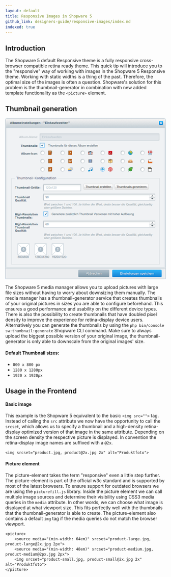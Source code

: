 ```yaml
---
layout: default
title: Responsive Images in Shopware 5
github_link: designers-guide/responsive-images/index.md
indexed: true
---
```


## Introduction

The Shopware 5 default Responsive theme is a fully responsive cross-browser compatible retina ready theme. This quick tip will introduce you to the "responsive" way of working with images in the Shopware 5 Responsive theme. Working with static widths is a thing of the past. Therefore, the optimal size of the images is often a question. Shopware's solution for this problem is the thumbnail-generator in combination with new added template functionality as the `<picture>` element.

## Thumbnail generation

![Media Manager thumbnail generation](media-manager.png)

The Shopware 5 media manager allows you to upload pictures with large file sizes without having to worry about downsizing them manually. The media manager has a thumbnail-generator service that creates thumbnails of your original pictures in sizes you are able to configure beforehand. This ensures a good performance and usability on the different device types. There is also the possibility to create thumbnails that have doubled pixel density to improve the experience for retina-display device users. Alternatively you can generate the thumbnails by using the `php bin/console sw:thumbnail:generate` Shopware CLI command. Make sure to always upload the biggest possible version of your original image, the thumbnail-generator is only able to downscale from the original images' size.

#### Default Thumbnail sizes:
+ `800 x 800 px`
+ `1280 x 1280px`
+ `1920 x 1920px`

## Usage in the Frontend

#### Basic image
This example is the Shopware 5 equivalent to the basic `<img src="">` tag. Instead of calling the `src` attribute we now have the opportunity to call the `srcset`, which allows us to specify a thumbnail and a high-density retina-display optimized version of that image in the same attribute. Depending on the screen density the respective picture is displayed. In convention the retina-display image names are suffixed with a `@2x`.

```smarty
<img srcset="product.jpg, product@2x.jpg 2x" alt="Produktfoto">
```

#### Picture element
The picture-element takes the term "responsive" even a little step further. The picture-element is part of the official w3c standard and is supported by most of the latest browsers. To ensure support for outdated browsers we are using the `picturefill.js` library. Inside the picture element we can call multiple image sources and determine their visibility using CSS3 media queries in the `media` attribute. In other words, we can choose what image is displayed at what viewport size. This fits perfectly well with the thumbnails that the thumbnail-generator is able to create. The picture-element also contains a default `img` tag if the media queries do not match the browser viewport.

```smarty
<picture>
    <source media="(min-width: 64em)" srcset="product-large.jpg, product-large@2x.jpg 2px">
    <source media="(min-width: 48em)" srcset="product-medium.jpg, product-medium@2px.jpg 2px">
    <img srcset="product-small.jpg, product-small@2x.jpg 2x" alt="Produktfoto">
</picture>
```